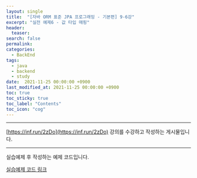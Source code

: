 ```yaml
---
layout: single
title:  "[자바 ORM 표준 JPA 프로그래밍 - 기본편] 9-6강"
excerpt: "실전 예제6 - 값 타입 매핑"
header:
  teaser: 
search: false
permalink:
categories: 
  - BackEnd
tags:
  - java
  - backend
  - study
date:  2021-11-25 00:00:00 +0900
last_modified_at: 2021-11-25 00:00:00 +0900
toc: true
toc_sticky: true
toc_label: "Contents"
toc_icon: "cog"
---
```

---

[https://inf.run/2zDo](https://inf.run/2zDo) 강의를 수강하고 작성하는 게시물입니다.

---


실습예제 후 작성하는 예제 코드입니다.

[실습예제 코드 링크](https://github.com/jungeu1509/jpa_shop/releases/tag/Section9)

